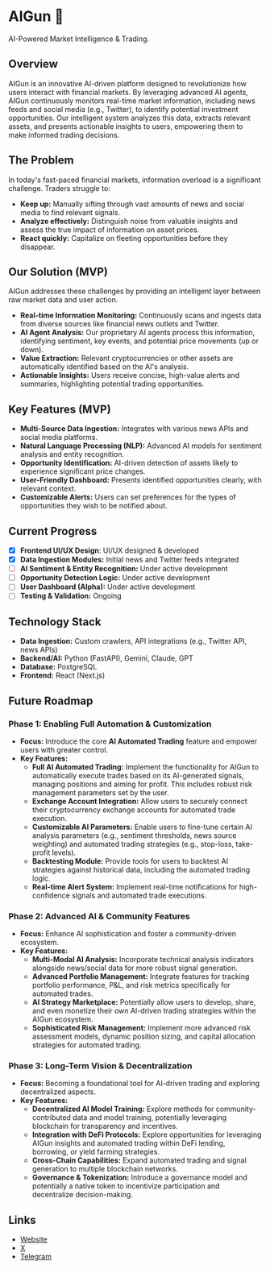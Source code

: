 # AIGun 🚀

AI-Powered Market Intelligence & Trading.

## Overview

AIGun is an innovative AI-driven platform designed to revolutionize how users interact with financial markets. By leveraging advanced AI agents, AIGun continuously monitors real-time market information, including news feeds and social media (e.g., Twitter), to identify potential investment opportunities. Our intelligent system analyzes this data, extracts relevant assets, and presents actionable insights to users, empowering them to make informed trading decisions.

## The Problem

In today's fast-paced financial markets, information overload is a significant challenge. Traders struggle to:
*   **Keep up:** Manually sifting through vast amounts of news and social media to find relevant signals.
*   **Analyze effectively:** Distinguish noise from valuable insights and assess the true impact of information on asset prices.
*   **React quickly:** Capitalize on fleeting opportunities before they disappear.

## Our Solution (MVP)

AIGun addresses these challenges by providing an intelligent layer between raw market data and user action.

*   **Real-time Information Monitoring:** Continuously scans and ingests data from diverse sources like financial news outlets and Twitter.
*   **AI Agent Analysis:** Our proprietary AI agents process this information, identifying sentiment, key events, and potential price movements (up or down).
*   **Value Extraction:** Relevant cryptocurrencies or other assets are automatically identified based on the AI's analysis.
*   **Actionable Insights:** Users receive concise, high-value alerts and summaries, highlighting potential trading opportunities.

## Key Features (MVP)

*   **Multi-Source Data Ingestion:** Integrates with various news APIs and social media platforms.
*   **Natural Language Processing (NLP):** Advanced AI models for sentiment analysis and entity recognition.
*   **Opportunity Identification:** AI-driven detection of assets likely to experience significant price changes.
*   **User-Friendly Dashboard:** Presents identified opportunities clearly, with relevant context.
*   **Customizable Alerts:** Users can set preferences for the types of opportunities they wish to be notified about.

## Current Progress

- [x] **Frontend UI/UX Design**: UI/UX designed & developed
- [x] **Data Ingestion Modules:** Initial news and Twitter feeds integrated
- [ ] **AI Sentiment & Entity Recognition:** Under active development
- [ ] **Opportunity Detection Logic:** Under active development
- [ ] **User Dashboard (Alpha):**  Under active development
- [ ] **Testing & Validation:** Ongoing

## Technology Stack

*   **Data Ingestion:** Custom crawlers, API integrations (e.g., Twitter API, news APIs)
*   **Backend/AI:** Python (FastAPI), Gemini, Claude, GPT
*   **Database:** PostgreSQL
*   **Frontend:** React (Next.js)

## Future Roadmap

### Phase 1: Enabling Full Automation & Customization
*   **Focus:** Introduce the core **AI Automated Trading** feature and empower users with greater control.
*   **Key Features:**
    *   **Full AI Automated Trading:** Implement the functionality for AIGun to automatically execute trades based on its AI-generated signals, managing positions and aiming for profit. This includes robust risk management parameters set by the user.
    *   **Exchange Account Integration:** Allow users to securely connect their cryptocurrency exchange accounts for automated trade execution.
    *   **Customizable AI Parameters:** Enable users to fine-tune certain AI analysis parameters (e.g., sentiment thresholds, news source weighting) and automated trading strategies (e.g., stop-loss, take-profit levels).
    *   **Backtesting Module:** Provide tools for users to backtest AI strategies against historical data, including the automated trading logic.
    *   **Real-time Alert System:** Implement real-time notifications for high-confidence signals and automated trade executions.

### Phase 2: Advanced AI & Community Features
*   **Focus:** Enhance AI sophistication and foster a community-driven ecosystem.
*   **Key Features:**
    *   **Multi-Modal AI Analysis:** Incorporate technical analysis indicators alongside news/social data for more robust signal generation.
    *   **Advanced Portfolio Management:** Integrate features for tracking portfolio performance, P&L, and risk metrics specifically for automated trades.
    *   **AI Strategy Marketplace:** Potentially allow users to develop, share, and even monetize their own AI-driven trading strategies within the AIGun ecosystem.
    *   **Sophisticated Risk Management:** Implement more advanced risk assessment models, dynamic position sizing, and capital allocation strategies for automated trading.

### Phase 3: Long-Term Vision & Decentralization
*   **Focus:** Becoming a foundational tool for AI-driven trading and exploring decentralized aspects.
*   **Key Features:**
    *   **Decentralized AI Model Training:** Explore methods for community-contributed data and model training, potentially leveraging blockchain for transparency and incentives.
    *   **Integration with DeFi Protocols:** Explore opportunities for leveraging AIGun insights and automated trading within DeFi lending, borrowing, or yield farming strategies.
    *   **Cross-Chain Capabilities:** Expand automated trading and signal generation to multiple blockchain networks.
    *   **Governance & Tokenization:** Introduce a governance model and potentially a native token to incentivize participation and decentralize decision-making.

## Links 

- [Website](https://www.aigun.ai/)
- [X](https://x.com/aigun_ai)
- [Telegram](https://t.me/AIGunX)

